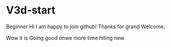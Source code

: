 # V3d-start
Beginner
Hi I am happy to join github!
Thanks for grand Welcome.

Wow it is Going good 
onwe more time 
hiting new 
